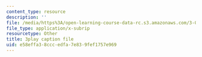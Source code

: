 ```yaml
---
content_type: resource
description: ''
file: /media/https%3A/open-learning-course-data-rc.s3.amazonaws.com/3-091sc-introduction-to-solid-state-chemistry-fall-2010/e58effa38cccedfa7e839fef1757e969_FVzaznYPCes.srt
file_type: application/x-subrip
resourcetype: Other
title: 3play caption file
uid: e58effa3-8ccc-edfa-7e83-9fef1757e969
---
```

